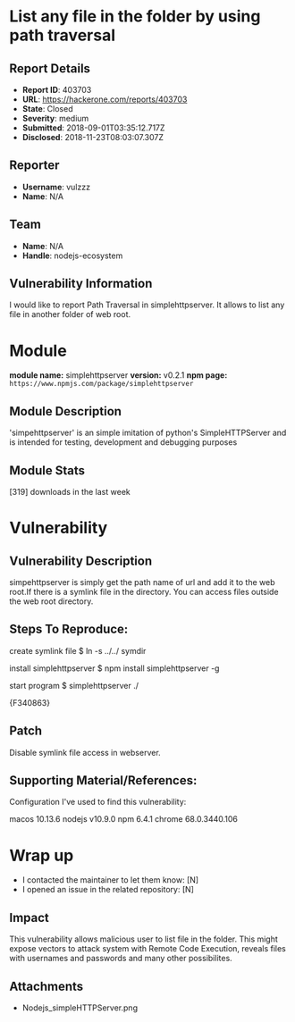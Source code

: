 # List any file in the folder by using path traversal

## Report Details
- **Report ID**: 403703
- **URL**: https://hackerone.com/reports/403703
- **State**: Closed
- **Severity**: medium
- **Submitted**: 2018-09-01T03:35:12.717Z
- **Disclosed**: 2018-11-23T08:03:07.307Z

## Reporter
- **Username**: vulzzz
- **Name**: N/A

## Team
- **Name**: N/A
- **Handle**: nodejs-ecosystem

## Vulnerability Information
I would like to report Path Traversal in simplehttpserver. It allows to list any file in another folder of web root.

# Module

**module name:** simplehttpserver
**version:** v0.2.1
**npm page:** `https://www.npmjs.com/package/simplehttpserver`

## Module Description

 'simpehttpserver' is an simple imitation of python's SimpleHTTPServer and is intended for testing, development and debugging purposes

## Module Stats

 [319] downloads in the last week

# Vulnerability

## Vulnerability Description

 simpehttpserver is simply get the path name of url and add it to the web root.If there is a symlink file in the directory. You can access files outside the web root directory.

## Steps To Reproduce:
 create symlink file 
$ ln -s ../../ symdir

 install simplehttpserver
$ npm install simplehttpserver -g

start program
$ simplehttpserver ./

{F340863}

## Patch

Disable symlink file access in webserver.

## Supporting Material/References:

Configuration I've used to find this vulnerability:

macos 10.13.6
nodejs v10.9.0
npm 6.4.1
chrome 68.0.3440.106

# Wrap up

- I contacted the maintainer to let them know: [N] 
- I opened an issue in the related repository: [N]

## Impact

This vulnerability allows malicious user to list file in the folder. This might expose vectors to attack system with Remote Code Execution, reveals files with usernames and passwords and many other possibilites.

## Attachments
- Nodejs_simpleHTTPServer.png

